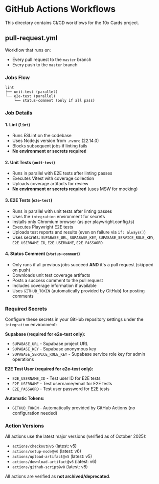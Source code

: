 # GitHub Actions Workflows

This directory contains CI/CD workflows for the 10x Cards project.

## pull-request.yml

Workflow that runs on:

- Every pull request to the `master` branch
- Every push to the `master` branch

### Jobs Flow

```
lint
├── unit-test (parallel)
└── e2e-test (parallel)
    └── status-comment (only if all pass)
```

### Job Details

#### 1. Lint (`lint`)

- Runs ESLint on the codebase
- Uses Node.js version from `.nvmrc` (22.14.0)
- Blocks subsequent jobs if linting fails
- **No environment or secrets required**

#### 2. Unit Tests (`unit-test`)

- Runs in parallel with E2E tests after linting passes
- Executes Vitest with coverage collection
- Uploads coverage artifacts for review
- **No environment or secrets required** (uses MSW for mocking)

#### 3. E2E Tests (`e2e-test`)

- Runs in parallel with unit tests after linting passes
- Uses the `integration` environment for secrets
- Installs only Chromium browser (as per playwright.config.ts)
- Executes Playwright E2E tests
- Uploads test reports and results (even on failure via `if: always()`)
- Uses secrets: `SUPABASE_URL`, `SUPABASE_KEY`, `SUPABASE_SERVICE_ROLE_KEY`, `E2E_USERNAME_ID`, `E2E_USERNAME`, `E2E_PASSWORD`

#### 4. Status Comment (`status-comment`)

- Only runs if all previous jobs succeed **AND** it's a pull request (skipped on push)
- Downloads unit test coverage artifacts
- Posts a success comment to the pull request
- Includes coverage information if available
- Uses `GITHUB_TOKEN` (automatically provided by GitHub) for posting comments

### Required Secrets

Configure these secrets in your GitHub repository settings under the `integration` environment:

**Supabase (required for e2e-test only):**

- `SUPABASE_URL` - Supabase project URL
- `SUPABASE_KEY` - Supabase anonymous key
- `SUPABASE_SERVICE_ROLE_KEY` - Supabase service role key for admin operations

**E2E Test User (required for e2e-test only):**

- `E2E_USERNAME_ID` - Test user ID for E2E tests
- `E2E_USERNAME` - Test username/email for E2E tests
- `E2E_PASSWORD` - Test user password for E2E tests

**Automatic Tokens:**

- `GITHUB_TOKEN` - Automatically provided by GitHub Actions (no configuration needed)

### Action Versions

All actions use the latest major versions (verified as of October 2025):

- `actions/checkout@v5` (latest: v5)
- `actions/setup-node@v6` (latest: v6)
- `actions/upload-artifact@v5` (latest: v5)
- `actions/download-artifact@v6` (latest: v6)
- `actions/github-script@v8` (latest: v8)

All actions are verified as **not archived/deprecated**.
